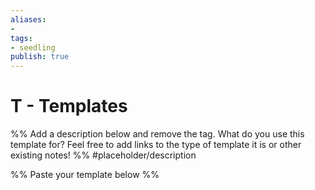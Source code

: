 ```yaml
---
aliases: 
- 
tags:
- seedling
publish: true
---
```


# T - Templates

%% Add a description below and remove the tag. What do you use this template for? Feel free to add links to the type of template it is or other existing notes! %% 
#placeholder/description 

%% Paste your template below %%

```markdown

```